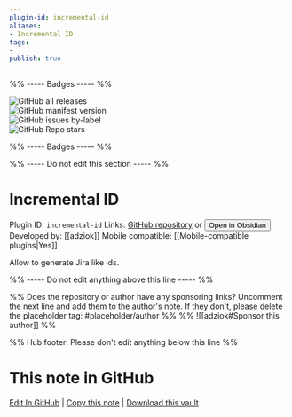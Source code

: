 ```yaml
---
plugin-id: incremental-id
aliases:
- Incremental ID
tags: 
- 
publish: true
---
```


%% ----- Badges ----- %%

![GitHub all releases](https://img.shields.io/github/downloads/adziok/obsidian-incremental-id/total?color=573E7A&logo=github&style=for-the-badge)   
![GitHub manifest version](https://img.shields.io/github/manifest-json/v/adziok/obsidian-incremental-id?color=573E7A&logo=github&style=for-the-badge)   
![GitHub issues by-label](https://img.shields.io/github/issues/adziok/obsidian-incremental-id/help%20wanted?color=573E7A&logo=github&style=for-the-badge)   
![GitHub Repo stars](https://img.shields.io/github/stars/adziok/obsidian-incremental-id?color=573E7A&logo=github&style=for-the-badge)

%% ----- Badges ----- %%

%% ----- Do not edit this section ----- %%

# Incremental ID

Plugin ID: `incremental-id`
Links: [GitHub repository](https://github.com/adziok/obsidian-incremental-id) or [<button id=HH>Open in Obsidian</button>](obsidian://show-plugin?id=incremental-id)
Developed by: [[adziok]]
Mobile compatible: [[Mobile-compatible plugins|Yes]]

Allow to generate Jira like ids.

%% ----- Do not edit anything above this line ----- %% 

%% Does the repository or author have any sponsoring links? Uncomment the next line and add them to the author's note. If they don't, please delete the placeholder tag: #placeholder/author %%
%% ![[adziok#Sponsor this author]] %%

%% Hub footer: Please don't edit anything below this line %%

# This note in GitHub

<span class="git-footer">[Edit In GitHub](https://github.dev/obsidian-community/obsidian-hub/blob/main/02%20-%20Community%20Expansions/02.05%20All%20Community%20Expansions/Plugins/incremental-id.md "git-hub-edit-note") | [Copy this note](https://raw.githubusercontent.com/obsidian-community/obsidian-hub/main/02%20-%20Community%20Expansions/02.05%20All%20Community%20Expansions/Plugins/incremental-id.md "git-hub-copy-note") | [Download this vault](https://github.com/obsidian-community/obsidian-hub/archive/refs/heads/main.zip "git-hub-download-vault") </span>
